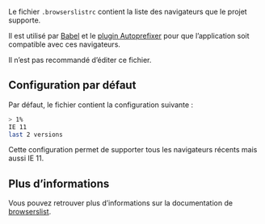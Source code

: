 Le fichier `.browserslistrc` contient la liste des navigateurs que le projet supporte.

Il est utilisé par [Babel](https://babeljs.io/) et le [plugin Autoprefixer](https://github.com/postcss/autoprefixer) pour que l’application soit compatible avec ces navigateurs.

<doc-alert type="warning">
Il n’est pas recommandé d’éditer ce fichier.
</doc-alert>

## Configuration par défaut

Par défaut, le fichier contient la configuration suivante :

```bash
> 1%
IE 11
last 2 versions
```

Cette configuration permet de supporter tous les navigateurs récents mais aussi IE 11.

## Plus d’informations

Vous pouvez retrouver plus d’informations sur la documentation de [browserslist](https://github.com/browserslist/browserslist).
